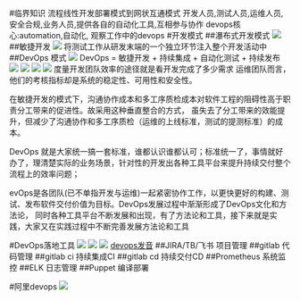 #临界知识
流程线性开发部署模式到网状互通模式
开发人员,测试人员,运维人员,安全合规,业务人员,提供各自的自动化工具,互相参与协作
devops核心:automation,自动化,
观察工作中的devops
#开发模式
[](https://time.geekbang.org/column/article/144204?utm_term=zeusXCHI8&utm_source=infoq&utm_medium=web)
##瀑布式开发模式
![](.z_00_devops_开发_运维_业务_安全合规_瀑布流_敏捷开发_images/d28cb2f8.png)
##敏捷开发
![](.z_00_devops_开发_运维_业务_安全合规_瀑布流_敏捷开发_images/512fd613.png)
将测试工作从研发末端的一个独立环节注入整个开发活动中
##DevOps 模式
![](.z_00_devops_开发_运维_业务_安全合规_瀑布流_敏捷开发_images/71885127.png)
DevOps = 敏捷开发 + 持续集成 + 自动化测试 + 持续发布 
![](.z_00_devops_开发_运维_业务_安全合规_瀑布流_敏捷开发_images/b5cdb0f3.png)
![](.z_00_devops_开发_运维_业务_安全合规_瀑布流_敏捷开发_images/f007f4fe.png)
![](https://www.zhihu.com/question/58702398)
![](.z_00_devops_开发_运维_业务_安全合规_瀑布流_敏捷开发_images/81cacd8a.png)
度量开发团队效率的途径就是看开发完成了多少需求
运维团队而言，他们的考核指标却是系统的稳定性、可用性和安全性。

在敏捷开发的模式下，沟通协作成本和多工序质检成本对软件工程的阻碍性高于职责分工带来的促进性。故采用这种垂直整合的方式，
虽失去了分工带来的效能提升，但减少了沟通协作和多工序质检（运维的上线标准，测试的提测标准）的成本。

DevOps 就是大家统一搞一套标准，谁都认识谁都认可；标准统一了，事情就好办了，理清楚实际的业务场景，针对性的开发出各种工具平台来提升持续交付整个流程上的效率问题；


evOps是各团队(已不单指开发与运维)一起紧密协作工作，以更快更好的构建、测试、发布软件交付价值为目标。DevOps发展过程中渐渐形成了DevOps文化和方法论，
同时各种工具平台不断发展和出现，有了方法论和工具，接下来就是实践，大家又在实践过程中不断完善发展方法论和工具

#DevOps落地工具
![](.z_00_devops_开发_运维_业务_安全合规_瀑布流_敏捷开发_images/02c9a1f1.png)
![](.z_00_devops_开发_运维_业务_安全合规_瀑布流_敏捷开发_images/5f3a1930.png)
![](.z_00_devops_开发_运维_业务_安全合规_瀑布流_敏捷开发_images/4b28b899.png)
[devops发音](http://dict.youdao.com/search?q=devops&ue=utf8&keyfrom=chrome.extension)
[](https://www.kubernetes.org.cn/9538.html)
##JIRA/TB/飞书
项目管理
##gitlab
代码管理
##gitlab ci
持续集成CI
##gitlab cd
持续交付CD
##Prometheus
系统监控
##ELK
日志管理
##Puppet
编译部署

#阿里devops
![](.z_00_devops_开发_运维_业务_安全合规_瀑布流_敏捷开发_images/5bcd1660.png)
[](https://cn.aliyun.com/solution/devops/yunxiao)
